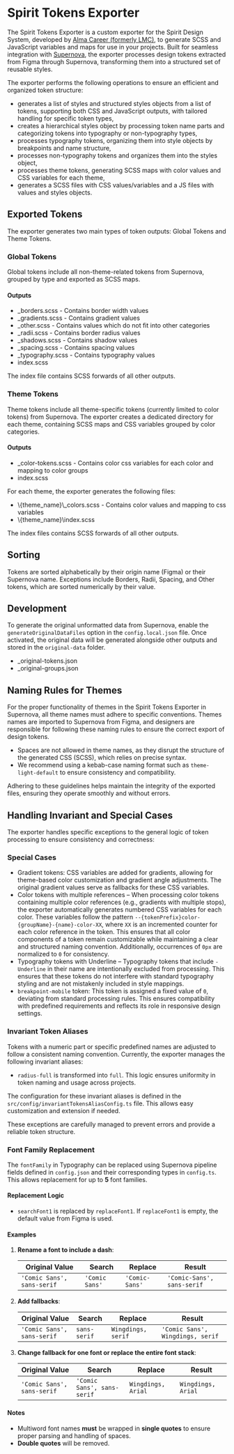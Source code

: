 # Spirit Tokens Exporter

The Spirit Tokens Exporter is a custom exporter for the Spirit Design System, developed by [Alma Career (formerly LMC)][alma-career],
to generate SCSS and JavaScript variables and maps for use in your projects.
Built for seamless integration with [Supernova][supernova-studio], the exporter processes design tokens extracted from Figma through Supernova,
transforming them into a structured set of reusable styles.

The exporter performs the following operations to ensure an efficient and organized token structure:

- generates a list of styles and structured styles objects from a list of tokens, supporting both CSS and JavaScript outputs,
  with tailored handling for specific token types,
- creates a hierarchical styles object by processing token name parts and categorizing tokens into typography or non-typography types,
- processes typography tokens, organizing them into style objects by breakpoints and name structure,
- processes non-typography tokens and organizes them into the styles object,
- processes theme tokens, generating SCSS maps with color values and CSS variables for each theme,
- generates a SCSS files with CSS values/variables and a JS files with values and styles objects.

## Exported Tokens

The exporter generates two main types of token outputs: Global Tokens and Theme Tokens.

### Global Tokens

Global tokens include all non-theme-related tokens from Supernova, grouped by type and exported as SCSS maps.

#### Outputs

- \_borders.scss - Contains border width values
- \_gradients.scss - Contains gradient values
- \_other.scss - Contains values which do not fit into other categories
- \_radii.scss - Contains border radius values
- \_shadows.scss - Contains shadow values
- \_spacing.scss - Contains spacing values
- \_typography.scss - Contains typography values
- index.scss

The index file contains SCSS forwards of all other outputs.

### Theme Tokens

Theme tokens include all theme-specific tokens (currently limited to color tokens) from Supernova.
The exporter creates a dedicated directory for each theme, containing SCSS maps and CSS variables grouped by color categories.

#### Outputs

- \_color-tokens.scss - Contains color css variables for each color and mapping to color groups
- index.scss

For each theme, the exporter generates the following files:

- \\{theme_name}\\\_colors.scss - Contains color values and mapping to css variables
- \\{theme_name}\\index.scss

The index files contains SCSS forwards of all other outputs.

## Sorting

Tokens are sorted alphabetically by their origin name (Figma) or their Supernova name.
Exceptions include Borders, Radii, Spacing, and Other tokens, which are sorted numerically by their value.

## Development

To generate the original unformatted data from Supernova, enable the `generateOriginalDataFiles` option in the `config.local.json` file.
Once activated, the original data will be generated alongside other outputs and stored in the `original-data` folder.

- \_original-tokens.json
- \_original-groups.json

## Naming Rules for Themes

For the proper functionality of themes in the Spirit Tokens Exporter in Supernova, all theme names must adhere to specific conventions.
Themes names are imported to Supernova from Figma, and designers are responsible for following these naming rules to ensure the correct
export of design tokens.

- Spaces are not allowed in theme names, as they disrupt the structure of the generated CSS (SCSS), which relies on precise syntax.
- We recommend using a kebab-case naming format such as `theme-light-default` to ensure consistency and compatibility.

Adhering to these guidelines helps maintain the integrity of the exported files, ensuring they operate smoothly and without errors.

## Handling Invariant and Special Cases

The exporter handles specific exceptions to the general logic of token processing to ensure consistency and correctness:

### Special Cases

- Gradient tokens: CSS variables are added for gradients, allowing for theme-based color customization and gradient angle adjustments. The original gradient values serve as fallbacks for these CSS variables.
- Color tokens with multiple references – When processing color tokens containing multiple color references (e.g., gradients with multiple stops), the exporter automatically generates numbered CSS variables for each color.
  These variables follow the pattern `--{tokenPrefix}color-{groupName}-{name}-color-XX`, where `XX` is an incremented counter for each color reference in the token. This ensures that all color components of a token remain
  customizable while maintaining a clear and structured naming convention. Additionally, occurrences of `0px` are normalized to `0` for consistency.
- Typography tokens with Underline – Typography tokens that include `-Underline` in their name are intentionally excluded from processing. This ensures that these tokens do not interfere with standard typography styling
  and are not mistakenly included in style mappings.
- `breakpoint-mobile` token: This token is assigned a fixed value of `0`, deviating from standard processing rules. This ensures compatibility with predefined requirements and reflects its role in responsive design settings.

### Invariant Token Aliases

Tokens with a numeric part or specific predefined names are adjusted to follow a consistent naming convention. Currently, the exporter manages the following invariant aliases:

- `radius-full` is transformed into `full`. This logic ensures uniformity in token naming and usage across projects.

The configuration for these invariant aliases is defined in the `src/config/invariantTokensAliasConfig.ts` file. This allows easy customization and extension if needed.

These exceptions are carefully managed to prevent errors and provide a reliable token structure.

### Font Family Replacement

The `fontFamily` in Typography can be replaced using Supernova pipeline fields defined in `config.json` and their corresponding types in `config.ts`.
This allows replacement for up to **5** font families.

#### Replacement Logic

- `searchFont1` is replaced by `replaceFont1`. If `replaceFont1` is empty, the default value from Figma is used.

#### Examples

1. **Rename a font to include a dash**:

   | Original Value             | Search         | Replace        | Result                     |
   | -------------------------- | -------------- | -------------- | -------------------------- |
   | `'Comic Sans', sans-serif` | `'Comic Sans'` | `'Comic-Sans'` | `'Comic-Sans', sans-serif` |

2. **Add fallbacks**:

   | Original Value             | Search       | Replace            | Result                           |
   | -------------------------- | ------------ | ------------------ | -------------------------------- |
   | `'Comic Sans', sans-serif` | `sans-serif` | `Wingdings, serif` | `'Comic Sans', Wingdings, serif` |

3. **Change fallback for one font or replace the entire font stack**:

   | Original Value             | Search                     | Replace            | Result             |
   | -------------------------- | -------------------------- | ------------------ | ------------------ |
   | `'Comic Sans', sans-serif` | `'Comic Sans', sans-serif` | `Wingdings, Arial` | `Wingdings, Arial` |

#### Notes

- Multiword font names **must** be wrapped in **single quotes** to ensure proper parsing and handling of spaces.
- **Double quotes** will be removed.

[alma-career]: https://github.com/lmc-eu
[supernova-studio]: https://github.com/Supernova-Studio
